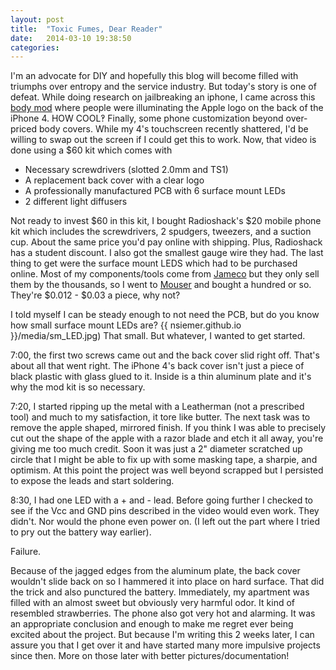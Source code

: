 ```yaml
---
layout: post
title:  "Toxic Fumes, Dear Reader"
date:   2014-03-10 19:38:50
categories:
---
```


I'm an advocate for DIY and hopefully this blog will become filled with triumphs over entropy and the service industry. But today's story is one of defeat.
While doing research on jailbreaking an iphone, I came across this <a href="http://www.youtube.com/watch?v=kaH10Scme_Q">body mod</a> where people were illuminating the Apple logo on the back of the iPhone 4. HOW COOL‽ Finally, some phone customization beyond over-priced body covers. While my 4's touchscreen recently shattered, I'd be willing to swap out the screen if I could get this to work. Now, that video is done using a $60 kit which comes with
<ul>
	<li>Necessary screwdrivers (slotted 2.0mm and TS1)</li>
	<li>A replacement back cover with a clear logo</li>
	<li>A professionally manufactured PCB with 6 surface mount LEDs</li>
	<li>2 different light diffusers</li>
</ul>

Not ready to invest $60 in this kit, I bought Radioshack's $20 mobile phone kit which includes the screwdrivers, 2 spudgers, tweezers, and a suction cup. About the same price you'd pay online with shipping. Plus, Radioshack has a student discount. I also got the smallest gauge wire they had. The last thing to get were the surface mount LEDS which had to be purchased online. Most of my components/tools come from <a href="www.jameco.com">Jameco</a> but they only sell them by the thousands, so I went to <a href="www.mouser.com">Mouser</a> and bought a hundred or so.
They're $0.012 - $0.03 a piece, why not?

I told myself I can be steady enough to not need the PCB, but do you know how small surface mount LEDs are?
{{ nsiemer.github.io }}/media/sm_LED.jpg)
That small.
But whatever, I wanted to get started.

7:00, the first two screws came out and the back cover slid right off. That's about all that went right. The iPhone 4's back cover isn't just a piece of black plastic with glass glued to it. Inside is a thin aluminum plate and it's why the mod kit is so necessary.

7:20, I started ripping up the metal with a Leatherman (not a prescribed tool) and much to my satisfaction, it tore like butter. The next task was to remove the apple shaped, mirrored finish. If you think I was able to precisely cut out the shape of the apple with a razor blade and etch it all away, you're giving me too much credit. Soon it was just a 2" diameter scratched up circle that I might be able to fix up with some masking tape, a sharpie, and optimism.
At this point the project was well beyond scrapped but I persisted to expose the leads and start soldering.

8:30, I had one LED with a + and - lead. Before going further I checked to see if the Vcc and GND pins described in the video would even work. They didn't. Nor would the phone even power on. (I left out the part where I tried to pry out the battery way earlier).

Failure.

Because of the jagged edges from the aluminum plate, the back cover wouldn't slide back on so I hammered it into place on hard surface. That did the trick and also punctured the battery. Immediately, my apartment was filled with an almost sweet but obviously very harmful odor. It kind of resembled strawberries. The phone also got very hot and alarming.
It was an appropriate conclusion and enough to make me regret ever being excited about the project.
But because I'm writing this 2 weeks later, I can assure you that I get over it and have started many more impulsive projects since then. More on those later with better pictures/documentation!
